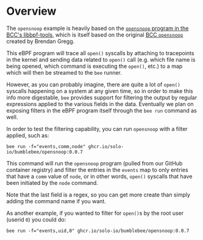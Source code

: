 # Overview

The `opensnoop` example is heavily based on the [`opensnoop` program in the BCC's libbpf-tools](https://github.com/iovisor/bcc/blob/master/libbpf-tools/opensnoop.c), which is itself based on the original [BCC `opensnoop`](https://github.com/iovisor/bcc/blob/master/tools/opensnoop.py) created by Brendan Gregg. 

This eBPF program will trace all `open()` syscalls by attaching to tracepoints in the kernel and sending data related to `open()` call (e.g. which file name is being opened, which command is executing the `open()`, etc.) to a map which will then be streamed to the `bee` runner.

However, as you can probably imagine, there are quite a lot of `open()` syscalls happening on a system at any given time, so in order to make this info more digestable, `bee` provides support for filtering the output by regular expressions applied to the various fields in the data. Eventually we plan on exposing filters in the eBPF program itself through the `bee run` command as well.

In order to test the filtering capability, you can run `opensnoop` with a filter applied, such as:
```
bee run -f="events,comm,node" ghcr.io/solo-io/bumblebee/opensnoop:0.0.7
```
This command will run the `opensnoop` program (pulled from our GitHub container registry) and filter the entries in the `events` map to only entries that have a `comm` value of `node`, or in other words, `open()` syscalls that have been initiated by the `node` command.

Note that the last field is a regex, so you can get more create than simply adding the command name if you want.

As another example, if you wanted to filter for `open()`s by the root user (userid `0`) you could do:
```
bee run -f="events,uid,0" ghcr.io/solo-io/bumblebee/opensnoop:0.0.7
```
